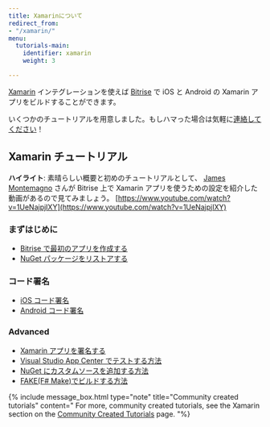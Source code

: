 ```yaml
---
title: Xamarinについて
redirect_from:
- "/xamarin/"
menu:
  tutorials-main:
    identifier: xamarin
    weight: 3

---
```

[Xamarin](https://xamarin.com) インテグレーションを使えば [Bitrise](https://www.bitrise.io) で iOS と Android の Xamarin アプリをビルドすることができます。

いくつかのチュートリアルを用意しました。もしハマった場合は気軽に[連絡してください](https://www.bitrise.io/contact)！

## Xamarin チュートリアル

**ハイライト**:
素晴らしい概要と初めのチュートリアルとして、
[James Montemagno](https://twitter.com/JamesMontemagno) さんが Bitrise 上で Xamarin アプリを使うための設定を紹介した動画があるので見てみましょう。
[https://www.youtube.com/watch?v=1UeNajpjIXY](https://www.youtube.com/watch?v=1UeNajpjIXY)

### まずはじめに

* [Bitrise で最初のアプリを作成する](/getting-started/create-your-first-app-on-bitrise)
* [NuGet パッケージをリストアする](/tutorials/xamarin/restore-nuget-packages)

### コード署名

* [iOS コード署名](/code-signing/ios-code-signing/code-signing)
* [Android コード署名](/code-signing/android-code-signing//android-code-signing-procedures)

### Advanced

* [Xamarin アプリを署名する](/tutorials/xamarin/deploy-your-xamarin-app)
* [Visual Studio App Center でテストする方法](/testing/run-your-tests-in-the-app-center)
* [NuGet にカスタムソースを追加する方法](/xamarin/add-custom-sources-to-nuget)
* [FAKE(F# Make)でビルドする方法](/tutorials/build-with-fake)

{% include message_box.html type="note" title="Community created tutorials" content="
For more, community created tutorials, see the Xamarin section on the [Community Created Tutorials](/tutorials/community-created) page. "%}
